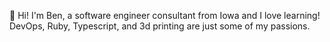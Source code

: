 :wave: Hi! I'm Ben, a software engineer consultant from Iowa and I love learning! DevOps, Ruby, Typescript, and 3d printing are just some of my passions. 
